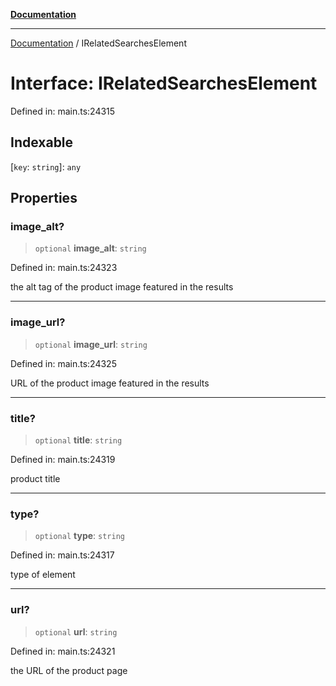 [**Documentation**](../README.md)

***

[Documentation](../README.md) / IRelatedSearchesElement

# Interface: IRelatedSearchesElement

Defined in: main.ts:24315

## Indexable

\[`key`: `string`\]: `any`

## Properties

### image\_alt?

> `optional` **image\_alt**: `string`

Defined in: main.ts:24323

the alt tag of the product image featured in the results

***

### image\_url?

> `optional` **image\_url**: `string`

Defined in: main.ts:24325

URL of the product image featured in the results

***

### title?

> `optional` **title**: `string`

Defined in: main.ts:24319

product title

***

### type?

> `optional` **type**: `string`

Defined in: main.ts:24317

type of element

***

### url?

> `optional` **url**: `string`

Defined in: main.ts:24321

the URL of the product page
